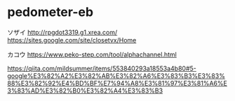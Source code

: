 # pedometer-eb

ソザイ
http://rpgdot3319.g1.xrea.com/
https://sites.google.com/site/closetvx/Home

カコウ
https://www.peko-step.com/tool/alphachannel.html

https://qiita.com/mildsummer/items/553840293a18553a4b80#5-google%E3%82%A2%E3%82%AB%E3%82%A6%E3%83%B3%E3%83%88%E3%82%92%E4%BD%BF%E7%94%A8%E3%81%97%E3%81%A6%E3%83%AD%E3%82%B0%E3%82%A4%E3%83%B3
